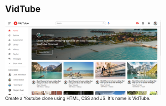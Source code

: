 # VidTube
![Project ScreenShot](https://github.com/HadiRaza04/vidtube/blob/master/vidtube.png?raw=true)
Create a Youtube clone using HTML, CSS and JS. It's name is VidTube.
